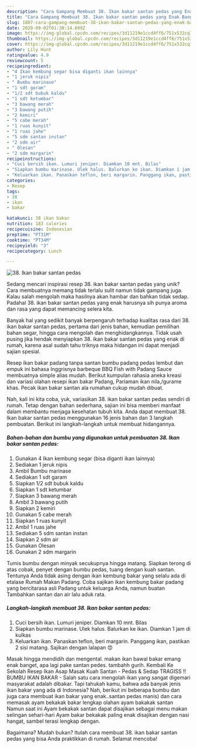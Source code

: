 ```yaml
---
description: "Cara Gampang Membuat 38. Ikan bakar santan pedas yang Enak Banget"
title: "Cara Gampang Membuat 38. Ikan bakar santan pedas yang Enak Banget"
slug: 1807-cara-gampang-membuat-38-ikan-bakar-santan-pedas-yang-enak-banget
date: 2020-09-02T01:30:14.699Z
image: https://img-global.cpcdn.com/recipes/3d11219e1ccd4ff6/751x532cq70/38-ikan-bakar-santan-pedas-foto-resep-utama.jpg
thumbnail: https://img-global.cpcdn.com/recipes/3d11219e1ccd4ff6/751x532cq70/38-ikan-bakar-santan-pedas-foto-resep-utama.jpg
cover: https://img-global.cpcdn.com/recipes/3d11219e1ccd4ff6/751x532cq70/38-ikan-bakar-santan-pedas-foto-resep-utama.jpg
author: Lily Hunt
ratingvalue: 4.9
reviewcount: 5
recipeingredient:
- "4 Ikan kembung segar bisa diganti ikan lainnya"
- "1 jeruk nipis"
- " Bumbu marinase"
- "1 sdt garam"
- "1/2 sdt bubuk kaldu"
- "1 sdt ketumbar"
- "3 bawang merah"
- "3 bawang putih"
- "2 kemiri"
- "5 cabe merah"
- "1 ruas kunyit"
- "1 ruas jahe"
- "5 sdm santan instan"
- "2 sdm air"
- " Olesan"
- "2 sdm margarin"
recipeinstructions:
- "Cuci bersih ikan. Lumuri jeniper. Diamkan 10 mnt. Bilas"
- "Siapkan bumbu marinase. Ulek halus. Balurkan ke ikan. Diamkan 1 jam di kulkas"
- "Keluarkan ikan. Panaskan teflon, beri margarin. Panggang ikan, pastikan 2 sisi matang. Sajikan dengan lalapan 😍"
categories:
- Resep
tags:
- 38
- ikan
- bakar

katakunci: 38 ikan bakar 
nutrition: 183 calories
recipecuisine: Indonesian
preptime: "PT31M"
cooktime: "PT34M"
recipeyield: "3"
recipecategory: Lunch

---
```



![38. Ikan bakar santan pedas](https://img-global.cpcdn.com/recipes/3d11219e1ccd4ff6/751x532cq70/38-ikan-bakar-santan-pedas-foto-resep-utama.jpg)

Sedang mencari inspirasi resep 38. ikan bakar santan pedas yang unik? Cara membuatnya memang tidak terlalu sulit namun tidak gampang juga. Kalau salah mengolah maka hasilnya akan hambar dan bahkan tidak sedap. Padahal 38. ikan bakar santan pedas yang enak harusnya sih punya aroma dan rasa yang dapat memancing selera kita.

Banyak hal yang sedikit banyak berpengaruh terhadap kualitas rasa dari 38. ikan bakar santan pedas, pertama dari jenis bahan, kemudian pemilihan bahan segar, hingga cara mengolah dan menghidangkannya. Tidak usah pusing jika hendak menyiapkan 38. ikan bakar santan pedas yang enak di rumah, karena asal sudah tahu triknya maka hidangan ini dapat menjadi sajian spesial.

Resep ikan bakar padang tanpa santan bumbu padang pedas lembut dan empuk ini bahasa Inggrisnya barbeque BBQ Fish with Padang Sauce membuatnya simple alias mudah. Berikut kumpulan rahasia aneka kreasi dan variasi olahan resepi ikan bakar Padang, Pariaman ikan nila,/gurame khas. Pecak ikan bakar santan ala rumahan cukup mudah dibuat.


Nah, kali ini kita coba, yuk, variasikan 38. ikan bakar santan pedas sendiri di rumah. Tetap dengan bahan sederhana, sajian ini bisa memberi manfaat dalam membantu menjaga kesehatan tubuh kita. Anda dapat membuat 38. Ikan bakar santan pedas menggunakan 16 jenis bahan dan 3 langkah pembuatan. Berikut ini langkah-langkah untuk membuat hidangannya.

<!--inarticleads1-->

##### Bahan-bahan dan bumbu yang digunakan untuk pembuatan 38. Ikan bakar santan pedas:

1. Gunakan 4 Ikan kembung segar (bisa diganti ikan lainnya)
1. Sediakan 1 jeruk nipis
1. Ambil  Bumbu marinase
1. Sediakan 1 sdt garam
1. Siapkan 1/2 sdt bubuk kaldu
1. Siapkan 1 sdt ketumbar
1. Siapkan 3 bawang merah
1. Ambil 3 bawang putih
1. Siapkan 2 kemiri
1. Gunakan 5 cabe merah
1. Siapkan 1 ruas kunyit
1. Ambil 1 ruas jahe
1. Sediakan 5 sdm santan instan
1. Siapkan 2 sdm air
1. Gunakan  Olesan
1. Gunakan 2 sdm margarin


Tumis bumbu dengan minyak secukupnya hingga matang. Siapkan terong di atas cobak, penyet dengan bumbu pedas, tuang dengan kuah santan. Tentunya Anda tidak asing dengan ikan kembung bakar yang selalu ada di etalase Rumah Makan Padang. Coba sajikan ikan kembung bakar padang yang bercitarasa asli Padang untuk keluarga Anda, namun buatan Tambahkan santan dan air lalu aduk rata. 

<!--inarticleads2-->

##### Langkah-langkah membuat 38. Ikan bakar santan pedas:

1. Cuci bersih ikan. Lumuri jeniper. Diamkan 10 mnt. Bilas
1. Siapkan bumbu marinase. Ulek halus. Balurkan ke ikan. Diamkan 1 jam di kulkas
1. Keluarkan ikan. Panaskan teflon, beri margarin. Panggang ikan, pastikan 2 sisi matang. Sajikan dengan lalapan 😍


Masak hingga mendidih dan mengental. makan ikan bawal bakar emang enak banget, apa lagi pake santan pedes. tambahh gurih. Kembali Ke Sekolah Resep Ikan Asap Masak Kuah Santan - Pedas &amp; Sedap TRAGISS !! BUMBU IKAN BAKAR - Salah satu cara mengolah ikan yang sangat digemari masyarakat adalah dibakar. Tapi tahukah kamu, bahwa ada banyak jenis ikan bakar yang ada di Indonesia? Nah, berikut ini beberapa bumbu dan juga cara membuat ikan bakar yang enak..santan pedas manis) dan cara memasak ayam bekakak bakar lengkap olahan ayam bakakak santan Namun saat ini Ayam bekakak santan dapat disajikan sebagai menu makan selingan sehari-hari Ayam bakar bekakak paling enak disajikan dengan nasi hangat, sambel terasi lengkap dengan. 

Bagaimana? Mudah bukan? Itulah cara membuat 38. ikan bakar santan pedas yang bisa Anda praktikkan di rumah. Selamat mencoba!
